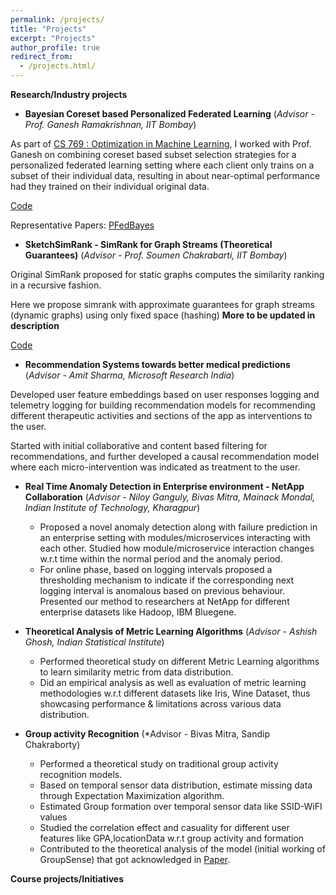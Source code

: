 ```yaml
---
permalink: /projects/
title: "Projects"
excerpt: "Projects"
author_profile: true
redirect_from: 
  - /projects.html/
---
```

**Research/Industry projects**

- **Bayesian Coreset based Personalized Federated Learning** (*Advisor - Prof. Ganesh Ramakrishnan, IIT Bombay*)

As part of [CS 769 : Optimization in Machine Learning](https://www.cse.iitb.ac.in/~ganesh/cs769/), I worked with Prof. Ganesh on combining coreset based subset selection strategies for a personalized federated learning setting where each client only trains on a subset of their individual data, resulting in about near-optimal performance had they trained on their individual original data.

[Code](https://github.com/prateekiiest/BayesianCoreset-FederatedLearning)

Representative Papers: [PFedBayes](https://proceedings.mlr.press/v162/zhang22o/zhang22o.pdf)


- **SketchSimRank - SimRank for Graph Streams (Theoretical Guarantees)** (*Advisor - Prof. Soumen Chakrabarti, IIT Bombay*)

Original SimRank proposed for static graphs computes the similarity ranking in a recursive fashion.

Here we propose simrank with approximate guarantees for graph streams (dynamic graphs) using only fixed space (hashing)
**More to be updated in description**

[Code](https://github.com/prateekiiest/sketchSimRank)



- **Recommendation Systems towards better medical predictions** (*Advisor - Amit Sharma, Microsoft Research India*)

Developed user feature embeddings based on user responses logging and telemetry logging for building recommendation models for recommending different therapeutic activities and sections of the app as interventions to the user.

Started with initial collaborative and content based filtering for recommendations, and further developed a causal recommendation model where each micro-intervention was indicated as treatment to the user.

- **Real Time Anomaly Detection in Enterprise environment - NetApp Collaboration**
(*Advisor - Niloy Ganguly, Bivas Mitra, Mainack Mondal, Indian Institute of Technology, Kharagpur*)
  - Proposed a novel anomaly detection along with failure prediction in an enterprise setting with modules/microservices interacting with each other.
Studied how module/microservice interaction changes w.r.t time within the normal period and the anomaly period.
  - For online phase, based on logging intervals proposed a thresholding mechanism to indicate if the corresponding next logging interval is anomalous based on previous behaviour.
Presented our method to researchers at NetApp for different enterprise datasets like Hadoop, IBM Bluegene.

- **Theoretical Analysis of Metric Learning Algorithms**
  (*Advisor - Ashish Ghosh, Indian Statistical Institute*)  
  - Performed theoretical study on different Metric Learning algorithms to learn similarity metric from data distribution.
  - Did an empirical analysis as well as evaluation of metric learning methodologies w.r.t different datasets like Iris, Wine Dataset, thus showcasing performance \& limitations across various data distribution.

- **Group activity Recognition** 
    (*Advisor - Bivas Mitra, Sandip Chakraborty) 
  - Performed a theoretical study on traditional group activity recognition models.
  - Based on temporal sensor data distribution, estimate missing data through Expectation Maximization algorithm.
  - Estimated Group formation over temporal sensor data like SSID-WiFI values
  - Studied the correlation effect and casuality for different user features like GPA,locationData w.r.t group activity and formation
  - Contributed to the theoretical analysis of the model (initial working of GroupSense) that got acknowledged in [Paper](https://skysnigdha.github.io/papers/2019_TMC_GroupSense.pdf).
  

**Course projects/Initiatives**  
  
